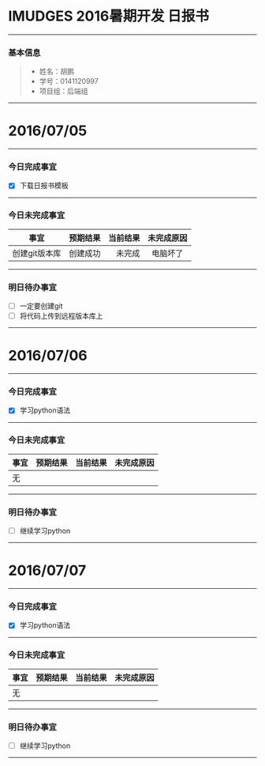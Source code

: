 # IMUDGES 2016暑期开发 日报书


-------


### 基本信息
> * 姓名：胡鹏
> * 学号：0141120997
> * 项目组：后端组

-------


# 2016/07/05

-------

### 今日完成事宜
- [x]  下载日报书模板

-----
### 今日未完成事宜


| 事宜     |预期结果| 当前结果  | 未完成原因   |
| --------   | -----:  | -----:  | :----:  |
| 创建git版本库     | 创建成功    | 未完成   | 电脑坏了   |


------
### 明日待办事宜
- [ ] 一定要创建git
- [ ] 将代码上传到远程版本库上

-------
# 2016/07/06

-------

### 今日完成事宜
- [x]  学习python语法

-----
### 今日未完成事宜


| 事宜     |预期结果| 当前结果  | 未完成原因   |
| --------   | -----:  | -----:  | :----:  |
| 无    |     |    |    |


------
### 明日待办事宜
- [ ] 继续学习python

-------
# 2016/07/07

-------

### 今日完成事宜
- [x]  学习python语法

-----
### 今日未完成事宜


| 事宜     |预期结果| 当前结果  | 未完成原因   |
| --------   | -----:  | -----:  | :----:  |
| 无    |     |    |    |


------
### 明日待办事宜
- [ ] 继续学习python

-------